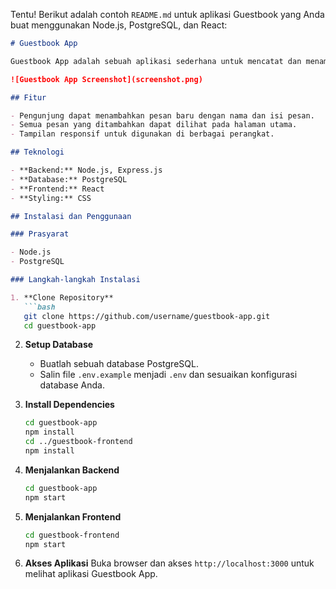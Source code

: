 Tentu! Berikut adalah contoh `README.md` untuk aplikasi Guestbook yang Anda buat menggunakan Node.js, PostgreSQL, dan React:

```markdown
# Guestbook App

Guestbook App adalah sebuah aplikasi sederhana untuk mencatat dan menampilkan pesan dari pengunjung. Aplikasi ini dibangun menggunakan Node.js untuk backend, PostgreSQL sebagai database, dan React untuk frontend.

![Guestbook App Screenshot](screenshot.png)

## Fitur

- Pengunjung dapat menambahkan pesan baru dengan nama dan isi pesan.
- Semua pesan yang ditambahkan dapat dilihat pada halaman utama.
- Tampilan responsif untuk digunakan di berbagai perangkat.

## Teknologi

- **Backend:** Node.js, Express.js
- **Database:** PostgreSQL
- **Frontend:** React
- **Styling:** CSS

## Instalasi dan Penggunaan

### Prasyarat

- Node.js
- PostgreSQL

### Langkah-langkah Instalasi

1. **Clone Repository**
   ```bash
   git clone https://github.com/username/guestbook-app.git
   cd guestbook-app
   ```

2. **Setup Database**
   - Buatlah sebuah database PostgreSQL.
   - Salin file `.env.example` menjadi `.env` dan sesuaikan konfigurasi database Anda.

3. **Install Dependencies**
   ```bash
   cd guestbook-app
   npm install
   cd ../guestbook-frontend
   npm install
   ```

4. **Menjalankan Backend**
   ```bash
   cd guestbook-app
   npm start
   ```

5. **Menjalankan Frontend**
   ```bash
   cd guestbook-frontend
   npm start
   ```

6. **Akses Aplikasi**
   Buka browser dan akses `http://localhost:3000` untuk melihat aplikasi Guestbook App.